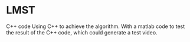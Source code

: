 # LMST
C++ code
Using C++ to achieve the algorithm.
With a matlab code to test the result of the C++ code, which could generate a test video.
